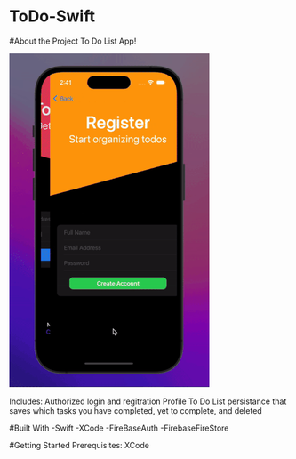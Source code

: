 # ToDo-Swift

#About the Project
To Do List App!

![](https://github.com/bhenriqu1/ToDo-Swift/blob/main/ToDo-iOS-app/ToDo-iOS-app/Other/todo-list-gif-smaller.gif)


Includes:
Authorized login and regitration
Profile
To Do List persistance that saves which tasks you have completed, yet to complete, and deleted

#Built With
-Swift
-XCode
-FireBaseAuth
-FirebaseFireStore

#Getting Started
Prerequisites:
XCode

